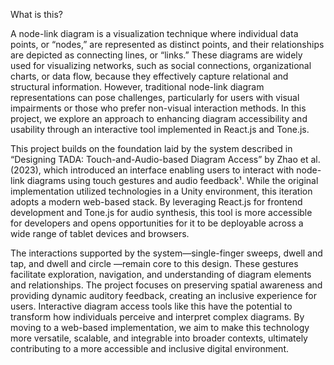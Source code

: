 What is this?

A node-link diagram is a visualization technique where individual data points, or “nodes,” are represented as distinct points, and their relationships are depicted as connecting lines, or “links.” These diagrams are widely used for visualizing networks, such as social connections, organizational charts, or data flow, because they effectively capture relational and structural information. However, traditional node-link diagram representations can pose challenges, particularly for users with visual impairments or those who prefer non-visual interaction methods. In this project, we explore an approach to enhancing diagram accessibility and usability through an interactive tool implemented in React.js and Tone.js.

This project builds on the foundation laid by the system described in “Designing TADA: Touch-and-Audio-based Diagram Access” by Zhao et al. (2023), which introduced an interface enabling users to interact with node-link diagrams using touch gestures and audio feedback¹. While the original implementation utilized technologies in a Unity environment, this iteration adopts a modern web-based stack. By leveraging React.js for frontend development and Tone.js for audio synthesis, this tool is more accessible for developers and opens opportunities for it to be deployable across a wide range of tablet devices and browsers.

The interactions supported by the system—single-finger sweeps, dwell and tap, and dwell and circle —remain core to this design. These gestures facilitate exploration, navigation, and understanding of diagram elements and relationships. The project focuses on preserving spatial awareness and providing dynamic auditory feedback, creating an inclusive experience for users.
Interactive diagram access tools like this have the potential to transform how individuals perceive and interpret complex diagrams. By moving to a web-based implementation, we aim to make this technology more versatile, scalable, and integrable into broader contexts, ultimately contributing to a more accessible and inclusive digital environment.
